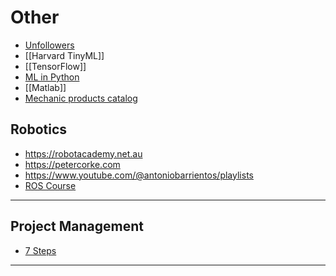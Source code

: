 # Other

- [Unfollowers](https://github.com/davidarroyo1234/InstagramUnfollowers)
- [[Harvard TinyML]]
- [[TensorFlow]]
- [ML in Python](https://scikit-learn.org/stable/)
- [[Matlab]]
- [Mechanic products catalog](https://www.mcmaster.com)



## Robotics

- https://robotacademy.net.au
- https://petercorke.com
- https://www.youtube.com/@antoniobarrientos/playlists
- [ROS Course](https://www.edx.org/learn/robotics/delft-university-of-technology-hello-real-world-with-ros-robot-operating-system)

---

## Project Management

- [7 Steps](http://www.pm4rglobal.org/steps.html?lang=en)

---




